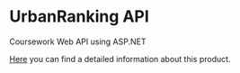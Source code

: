 # UrbanRanking API
Coursework Web API using ASP.NET 

[Here](https://github.com/ddanny165/UrbanRankingTelegBot/blob/main/README.md) you can find a detailed information about this product.
